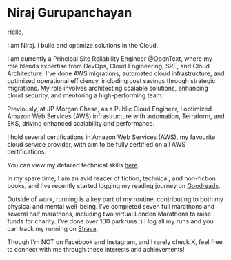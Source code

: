 # Niraj Gurupanchayan

Hello,

I am Niraj. I build and optimize solutions in the Cloud.

I am currently a Principal Site Reliability Engineer @OpenText, where my role blends expertise from DevOps, Cloud Engineering, SRE, and Cloud Architecture. I've done AWS migrations, automated cloud infrastructure, and optimized operational efficiency, including cost savings through strategic migrations. My role involves architecting scalable solutions, enhancing cloud security, and mentoring a high-performing team.

Previously, at JP Morgan Chase, as a Public Cloud Engineer, I optimized Amazon Web Services (AWS) infrastructure with automation, Terraform, and EKS, driving enhanced scalability and performance.

I hold several certifications in Amazon Web Services (AWS), my favourite cloud service provider, with aim to be fully certified on all AWS certifications.

You can view my detailed technical skills [here](docs/skills.md).

In my spare time, I am an avid reader of fiction, technical, and non-fiction books, and I’ve recently started logging my reading journey on [Goodreads](https://www.goodreads.com/user/show/178846143-niraj-gurupanchayan).

Outside of work, running is a key part of my routine, contributing to both my physical and mental well-being. I’ve completed seven full marathons and several half marathons, including two virtual London Marathons to raise funds for charity. I’ve done over 100 parkruns :) I log all my runs and you can track my running on [Strava](https://www.strava.com/athletes/21360851?hl=en-GB). 

Though I'm NOT on Facebook and Instagram, and I rarely check X, feel free to connect with me through these interests and achievements!